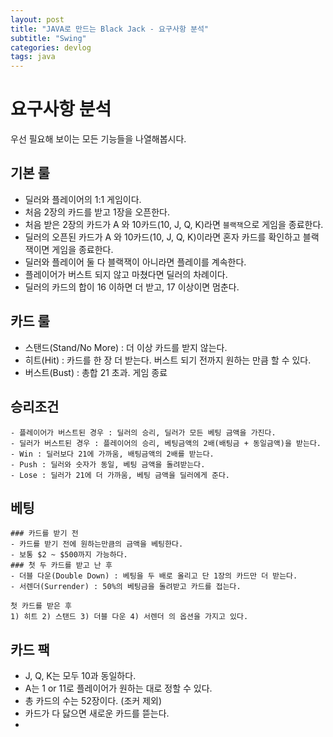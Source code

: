```yaml
---
layout: post
title: "JAVA로 만드는 Black Jack - 요구사항 분석"
subtitle: "Swing"
categories: devlog
tags: java
---
```


# 요구사항 분석
우선 필요해 보이는 모든 기능들을 나열해봅시다.

## 기본 룰
- 딜러와 플레이어의 1:1 게임이다.
- 처음 2장의 카드를 받고 1장을 오픈한다.
- 처음 받은 2장의 카드가 A 와 10카드(10, J, Q, K)라면 `블랙잭`으로 게임을 종료한다.
- 딜러의 오픈된 카드가 A 와 10카드(10, J, Q, K)이라면 혼자 카드를 확인하고 블랙잭이면 게임을 종료한다.
- 딜러와 플레이어 둘 다 블랙잭이 아니라면 플레이를 계속한다.
- 플레이어가 버스트 되지 않고 마쳤다면 딜러의 차례이다.
- 딜러의 카드의 합이 16 이하면 더 받고, 17 이상이면 멈춘다.

## 카드 룰
  - 스탠드(Stand/No More) : 더 이상 카드를 받지 않는다.
  - 히트(Hit) : 카드를 한 장 더 받는다. 버스트 되기 전까지 원하는 만큼 할 수 있다.
  - 버스트(Bust) : 총합 21 초과. 게임 종료

## 승리조건
    - 플레이어가 버스트된 경우 : 딜러의 승리, 딜러가 모든 베팅 금액을 가진다.
    - 딜러가 버스트된 경우 : 플레이어의 승리, 베팅금액의 2배(배팅금 + 동일금액)을 받는다.
    - Win : 딜러보다 21에 가까움, 배팅금액의 2배를 받는다.
    - Push : 딜러와 숫자가 동일, 베팅 금액을 돌려받는다.
    - Lose : 딜러가 21에 더 가까움, 베팅 금액을 딜러에게 준다.

## 베팅
    ### 카드를 받기 전
    - 카드를 받기 전에 원하는만큼의 금액을 베팅한다.
    - 보통 $2 ~ $500까지 가능하다.
    ### 첫 두 카드를 받고 난 후
    - 더블 다운(Double Down) : 베팅을 두 배로 올리고 단 1장의 카드만 더 받는다.
    - 서렌더(Surrender) : 50%의 베팅금을 돌려받고 카드를 접는다. 

``` 
첫 카드를 받은 후  
1) 히트 2) 스탠드 3) 더블 다운 4) 서렌더 의 옵션을 가지고 있다.
```




## 카드 팩
- J, Q, K는 모두 10과 동일하다.
- A는 1 or 11로 플레이어가 원하는 대로 정할 수 있다.
- 총 카드의 수는 52장이다. (조커 제외)
- 카드가 다 닳으면 새로운 카드를 뜯는다.
- 



